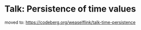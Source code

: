 # Talk: Persistence of time values

moved to: https://codeberg.org/weaselflink/talk-time-persistence

